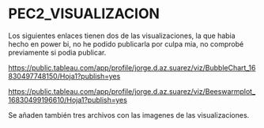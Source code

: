 # PEC2_VISUALIZACION

Los siguientes enlaces tienen dos de las visualizaciones, la que habia hecho en power bi, no he podido publicarla por culpa mia, no comprobé previamente si podia publicar.

https://public.tableau.com/app/profile/jorge.d.az.suarez/viz/BubbleChart_16830497748150/Hoja1?publish=yes

https://public.tableau.com/app/profile/jorge.d.az.suarez/viz/Beeswarmplot_16830499196610/Hoja1?publish=yes


Se añaden también tres archivos con las imagenes de las visualizaciones. 
